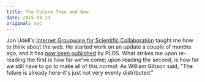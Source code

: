 ```yaml
---
title: The Future Then and Now
date: 2015-04-13
original: swc
---
```

<p>
  Jon Udell's
  <a href="http://jonudell.net/GroupwareReport.html">Internet Groupware for Scientific Collaboration</a>
  taught me how to think about the web.
  He started work on an update a couple of months ago,
  and it has <a href="http://blogs.plos.org/scicomm/2015/04/13/hello-world/">now been published</a> by PLOS.
  What strikes me upon re-reading the first is how far we've come;
  upon reading the second,
  is how far we still have to go to make all of this <em>normal</em>.
  As William Gibson said,
  "The future is already here–it's just not very evenly distributed."
</p>
